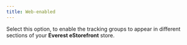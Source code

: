 ```yaml
---
title: Web-enabled
---
```



Select this option, to enable the tracking groups to appear in different  sections of your **Everest eStorefront**  store.
